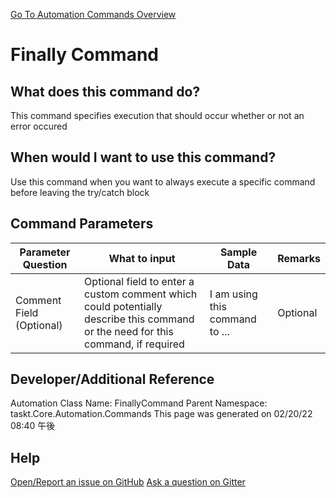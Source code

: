 <!--TITLE: Finally Command -->
<!-- SUBTITLE: a command in the Error Handling Commands group. -->
[Go To Automation Commands Overview](/automation-commands.md)


# Finally Command


## What does this command do?
This command specifies execution that should occur whether or not an error occured


## When would I want to use this command?
Use this command when you want to always execute a specific command before leaving the try/catch block


## Command Parameters
| Parameter Question   	| What to input  	|  Sample Data 	| Remarks  	|
| ---                    | ---               | ---           | ---       |
|Comment Field (Optional)|Optional field to enter a custom comment which could potentially describe this command or the need for this command, if required|I am using this command to ...|Optional|




## Developer/Additional Reference
Automation Class Name: FinallyCommand
Parent Namespace: taskt.Core.Automation.Commands
This page was generated on 02/20/22 08:40 午後


## Help
[Open/Report an issue on GitHub](https://github.com/saucepleez/taskt/issues/new)
[Ask a question on Gitter](https://gitter.im/taskt-rpa/Lobby)
